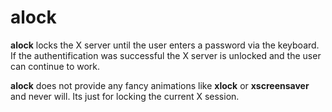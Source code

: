 # alock #

**alock** locks the X server until the user enters a password via the
keyboard. If the authentification was successful the X server is
unlocked and the user can continue to work.

**alock** does not provide any fancy animations like **xlock** or **xscreensaver**
and never will. Its just for locking the current X session.




